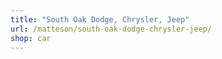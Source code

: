 ```yaml
---
title: "South Oak Dodge, Chrysler, Jeep"
url: /matteson/south-oak-dodge-chrysler-jeep/
shop: car
---
```

